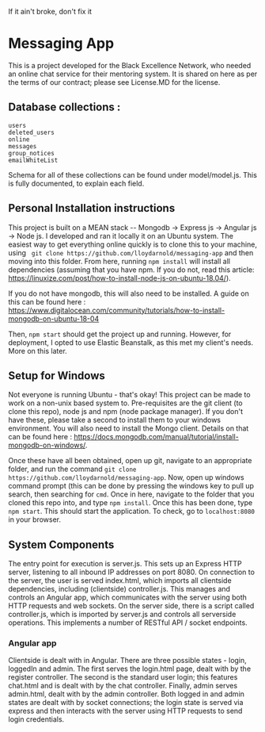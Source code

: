 If it ain't broke, don't fix it

# Messaging App
This is a project developed for the Black Excellence Network, who needed an online chat service for their mentoring system.
It is shared on here as per the terms of our contract; please see License.MD for the license.

## Database collections :
    users
    deleted_users
    online
    messages
    group_notices
    emailWhiteList

Schema for all of these collections can be found under model/model.js. This is fully documented, to explain each field.

## Personal Installation instructions
This project is built on a MEAN stack -- Mongodb -> Express js -> Angular js -> Node js. I developed and ran it locally it on
an Ubuntu system. The easiest way to get everything online quickly is to clone this to your machine, using ``` git clone https://github.com/lloydarnold/messaging-app```
and then moving into this folder. From here, running `npm install` will install all dependencies (assuming that you have npm. If you do not, 
read this article: https://linuxize.com/post/how-to-install-node-js-on-ubuntu-18.04/).

If you do not have mongodb, this will also need to be installed. A guide on this can be found here : https://www.digitalocean.com/community/tutorials/how-to-install-mongodb-on-ubuntu-18-04

Then, ``` npm start ``` should get the project up and running. However, for deployment, I opted to use Elastic Beanstalk, as this met my client's needs. 
More on this later.

## Setup for Windows
Not everyone is running Ubuntu - that's okay! This project can be made to work on a non-unix based system to. Pre-requisites are the git client (to clone this repo),
node js and npm (node package manager). If you don't have these, please take a second to install them to your windows environment. You will also need to install 
the Mongo client. Details on that can be found here : https://docs.mongodb.com/manual/tutorial/install-mongodb-on-windows/.

Once these have all been obtained, open up git, navigate to an appropriate folder, and run the command `git clone https://github.com/lloydarnold/messaging-app`.
Now, open up windows command prompt (this can be done by pressing the windows key to pull up search, then searching for `cmd`. Once in here, navigate to the folder
that you cloned this repo into, and type `npm install`. Once this has been done, type `npm start`. This should start the application. To check, go to `localhost:8080`
in your browser. 

## System Components
The entry point for execution is server.js. This sets up an Express HTTP server, listening to all inbound IP addresses on port 8080. 
On connection to the server, the user is served index.html, which imports all clientside dependencies, including (clientside) controller.js. 
This manages and controls an Angular app, which communicates with the server using both HTTP requests and web sockets. On the server side, there is a script called 
controller.js, which is imported by server.js and controls all serverside operations. This implements a number of RESTful API / socket endpoints.

### Angular app
Clientside is dealt with in Angular. There are three possible states - login, loggedIn and admin. The first serves the login.html page, dealt with by the register
controller. The second is the standard user login; this features chat.html and is dealt with by the chat controller. Finally, admin serves admin.html, dealt with 
by the admin controller. Both logged in and admin states are dealt with by socket connections; the login state is served via express and then interacts with the server
using HTTP requests to send login credentials. 
